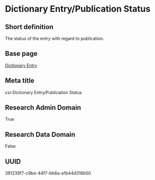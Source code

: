 # Dictionary Entry/Publication Status
## Short definition
The status of the entry with regard to publication.
## Base page
[Dictionary Entry](https://github.com/EuroCRIS/CASRAI-Dictionairies/blob/main/Objects/Dictionary%20Entry.md)
## Meta title
csr:Dictionary Entry/Publication Status
## Research Admin Domain
True
## Research Data Domain
False
## UUID
391239f7-c9be-44f7-bb6a-e1b44d316b50

